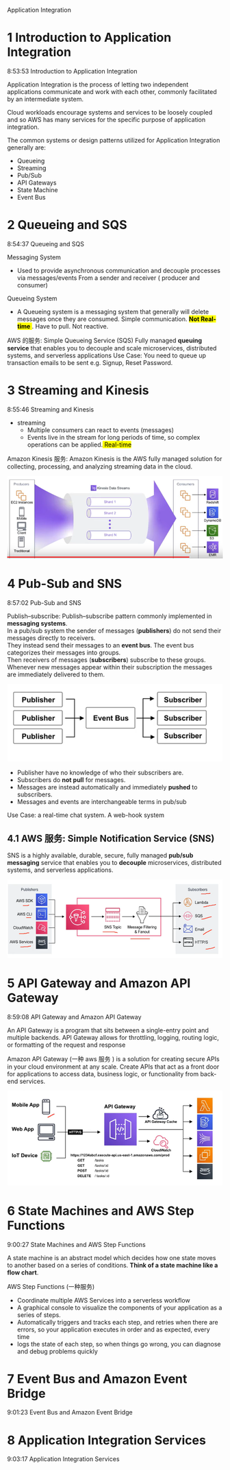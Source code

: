 
Application Integration

# 1 Introduction to Application Integration
8:53:53 Introduction to Application Integration

Application Integration is the process of letting two independent applications communicate and work with each other, commonly facilitated by an intermediate system.

Cloud workloads encourage systems and services to be loosely coupled and so AWS has many services for the specific purpose of application integration.

The common systems or design patterns utilized for Application Integration generally are:
-   Queueing
-   Streaming
-   Pub/Sub
-   API Gateways
-   State Machine
-   Event Bus

# 2 Queueing and SQS
8:54:37 Queueing and SQS

Messaging System
- Used to provide asynchronous communication and decouple processes via messages/events From a sender and receiver ( producer and consumer)

Queueing System
- A Queueing system is a messaging system that generally will delete messages once they are consumed. Simple communication. <mark>**Not Real-time** </mark>. Have to pull. Not reactive.

AWS 的服务: Simple Queueing Service (SQS)
Fully managed **queuing service** that enables you to decouple and scale microservices, distributed systems, and serverless applications
Use Case: You need to queue up transaction emails to be sent e.g. Signup, Reset Password.

# 3 Streaming and Kinesis
8:55:46 Streaming and Kinesis

- streaming
    - Multiple consumers can react to events (messages)
    - Events live in the stream for long periods of time, so complex operations can be applied.<mark> Real-time </mark>

Amazon Kinesis 服务: 
Amazon Kinesis is the AWS fully managed solution for collecting, processing, and analyzing streaming data in the cloud. 

![](image/Pasted%20image%2020230514212955.png)

# 4 Pub-Sub and SNS
8:57:02 Pub-Sub and SNS

Publish–subscribe: 
Publish–subscribe pattern commonly implemented in **messaging systems**.  
In a pub/sub system the sender of messages (**publishers**) do not send their messages directly to receivers.  
They instead send their messages to an **event bus**. The event bus categorizes their messages into groups.  
Then receivers of messages (**subscribers**) subscribe to these groups.  
Whenever new messages appear within their subscription the messages are immediately delivered to them.  

![](image/Pasted%20image%2020230514213519.png)

-   Publisher have no knowledge of who their subscribers are.
-   Subscribers do **not pull** for messages.
-   Messages are instead automatically and immediately **pushed** to subscribers.
-   Messages and events are interchangeable terms in pub/sub

Use Case: a real-time chat system. A web-hook system

## 4.1 AWS 服务: **Simple Notification Service (SNS)**
SNS is a highly available, durable, secure, fully managed **pub/sub messaging** service that enables you to **decouple** microservices, distributed systems, and serverless applications.

![](image/Pasted%20image%2020230514213606.png)

# 5 API Gateway and Amazon API Gateway
8:59:08 API Gateway and Amazon API Gateway

An API Gateway is a program that sits between a single-entry point and multiple backends.
API Gateway allows for throttling, logging, routing logic, or formatting of the request and response

Amazon API Gateway (一种 aws 服务 ) is a solution for creating secure APIs in your cloud environment at any scale.
Create APIs that act as a front door for applications to access data, business logic, or functionality from back-end services.

![](image/Pasted%20image%2020230514213841.png)

# 6 State Machines and AWS Step Functions
9:00:27 State Machines and AWS Step Functions


A state machine is an abstract model which decides how one state moves to another based on a series of conditions. **Think of a state machine like a flow chart**.

AWS Step Functions (一种服务)
-   Coordinate multiple AWS Services into a serverless workflow
-   A graphical console to visualize the components of your application as a series of steps.
-   Automatically triggers and tracks each step, and retries when there are errors, so your application executes in order and as expected, every time
-   logs the state of each step, so when things go wrong, you can diagnose and debug problems quickly

# 7 Event Bus and Amazon Event Bridge
9:01:23 Event Bus and Amazon Event Bridge

# 8 Application Integration Services
9:03:17 Application Integration Services
